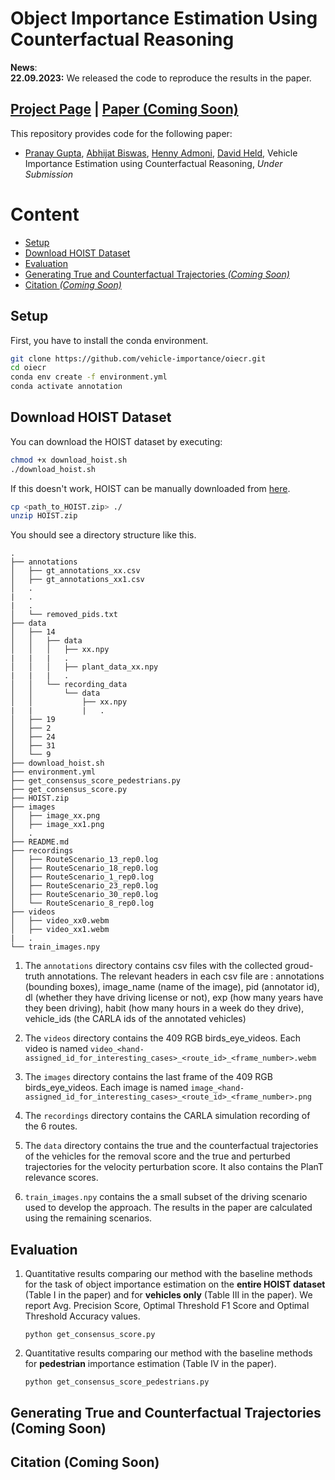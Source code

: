 # Object Importance Estimation Using Counterfactual Reasoning


**News**: \
**22.09.2023:** We released the code to reproduce the results in the paper.


## [Project Page](http://vehicle-importance.github.io) | [Paper (Coming Soon)]() 

This repository provides code for the following paper:

- [Pranay Gupta](https://pranaygupta36.github.io), [Abhijat Biswas](https://www.cs.cmu.edu/~abhijatb/), [Henny Admoni](https://hennyadmoni.com/), [David Held](https://davheld.github.io/), Vehicle Importance Estimation using Counterfactual Reasoning, *Under Submission*  

<!-- ![demo]() -->

# Content
* [Setup](#setup)
* [Download HOIST Dataset](#Download-HOIST-Dataset)
* [Evaluation](#evaluation)
* [Generating True and Counterfactual Trajectories *(Coming Soon)*]()
* [Citation *(Coming Soon)*]()



## Setup
First, you have to install the conda environment.

``` bash
git clone https://github.com/vehicle-importance/oiecr.git
cd oiecr
conda env create -f environment.yml
conda activate annotation
```


## Download HOIST Dataset 
You can download the HOIST dataset by executing:
``` bash
chmod +x download_hoist.sh
./download_hoist.sh
```
If this doesn't work, HOIST can be manually downloaded from [here](https://cmu.box.com/s/4j0g9hz9rimyctl1ftins0eq0cbyqgoq).
```bash
cp <path_to_HOIST.zip> ./
unzip HOIST.zip
```

You should see a directory structure like this.
```
.
├── annotations
│   ├── gt_annotations_xx.csv
│   ├── gt_annotations_xx1.csv
│   .
|   .
|   .
│   └── removed_pids.txt
├── data
│   ├── 14
│   │   ├── data
│   │   │   ├── xx.npy
|   |   |   .
│   │   │   ├── plant_data_xx.npy
|   |   |   .
│   │   └── recording_data
│   │       └── data
│   │           ├── xx.npy
|   |           |   .
│   ├── 19
│   ├── 2
│   ├── 24
│   ├── 31
│   └── 9
├── download_hoist.sh
├── environment.yml
├── get_consensus_score_pedestrians.py
├── get_consensus_score.py
├── HOIST.zip
├── images
│   ├── image_xx.png
│   ├── image_xx1.png
│   .
├── README.md
├── recordings
│   ├── RouteScenario_13_rep0.log
│   ├── RouteScenario_18_rep0.log
│   ├── RouteScenario_1_rep0.log
│   ├── RouteScenario_23_rep0.log
│   ├── RouteScenario_30_rep0.log
│   └── RouteScenario_8_rep0.log
├── videos
│   ├── video_xx0.webm
│   ├── video_xx1.webm
|   .
└── train_images.npy
```

1. The `annotations` directory contains csv files with the collected groud-truth annotations. The relevant headers in each csv file are : annotations (bounding boxes), image_name (name of the image), pid (annotator id), dl (whether they have driving license or not), exp (how many years have they been driving), habit (how many hours in a week do they drive), vehicle_ids (the CARLA ids of the annotated vehicles)

2. The `videos` directory contains the 409 RGB birds_eye_videos. Each video is named `video_<hand-assigned_id_for_interesting_cases>_<route_id>_<frame_number>.webm`

3. The `images` directory contains the last frame of the 409 RGB birds_eye_videos. Each image is named `image_<hand-assigned_id_for_interesting_cases>_<route_id>_<frame_number>.png`

4. The `recordings` directory contains the CARLA simulation recording of the 6 routes.

5. The `data` directory contains the true and the counterfactual trajectories of the vehicles for the removal score and the true and perturbed trajectories for the velocity perturbation score. It also contains the PlanT relevance scores.

6. `train_images.npy` contains the a small subset of the driving scenario used to develop the approach. The results in the paper are calculated using the remaining scenarios.

## Evaluation
1. Quantitative results comparing our method with the baseline methods for the task of object importance estimation on the **entire HOIST dataset** (Table I in the paper) and for **vehicles only** (Table III in the paper). We report Avg. Precision Score, Optimal Threshold F1 Score and Optimal Threshold Accuracy values.

    ```
    python get_consensus_score.py 
    ```

2. Quantitative results comparing our method with the baseline methods for **pedestrian** importance estimation (Table IV in the paper). 
    
    ```
    python get_consensus_score_pedestrians.py 
    ```

## Generating True and Counterfactual Trajectories (Coming Soon)

## Citation (Coming Soon)
